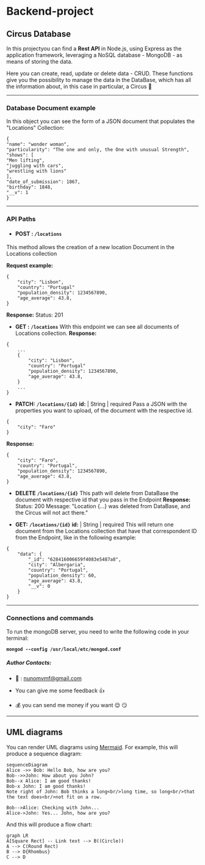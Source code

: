 # Backend-project

## Circus Database

In this projectyou can find a **Rest API** in Node.js, using Express as the application framework, leveraging a NoSQL database - MongoDB - as means of storing the data.

Here you can create, read, update or delete data - CRUD. These functions give you the possibility to manage the data in the DataBase, which has all the information about, in this case in particular, a Circus :circus_tent:

---

<!-- In this REST API, information about a circus is managed, which employs several people, all of them with some particularities that make them unique and special. -->

### Database Document example

In this object you can see the form of a JSON document that populates the "Locations" Collection:
```
{
"name": "wonder woman",
"particularity": "The one and only, the One with unusual Strength",
"shows": [
"Men lifting",
"juggling with cars",
"wrestling with lions"
],
"date_of_submission": 1867,
"birthday": 1848,
"__v": 1
}

```

***

### API Paths  


- #### **POST :** ```/locations```  
This method allows the creation of a new location Document in the Locations collection

**Request example:**
```
{
	"city": "Lisbon",
	"country": "Portugal"
	"population_density": 1234567890,
	"age_average": 43.8,
}
```
**Response:**
Status: 201


- **GET :**  **```/locations```** 
With this endpoint we can see all documents of Locations collection.
**Response:** 
```
{
	...
	{
		"city": "Lisbon",
		"country": "Portugal"
		"population_density": 1234567890,
		"age_average": 43.8,
	}
	...
}
```

- **PATCH:** **```/locations/{id}```** 
**id:**		 |  String	  |  	 required
Pass a JSON with the properties you want to upload, of the document with the respective id.
```
{
	"city": "Faro"
}
```
**Response:** 
```
{
	"city": "Faro",
	"country": "Portugal",
	"population_density": 1234567890, 
	"age_average": 43.8,
}
```
- **DELETE** **```/locations/{id}```** 
This path will delete from DataBase the document with respective id that you pass in the Endpoint
**Response:** 
Status: 200
Message: "Location {...} was deleted from DataBase, and the Circus will not act there."

- **GET:** **`/locations/{id}`** 
**id:**		 |  String	  |  	 required
This will return one document from the Locations collection that have that correspondent ID from the Endpoint, like in the following example:

```
{
	"data": {
		"_id": "628416006659f4083e5487a8",
		"city": "Albergaria",
		"country": "Portugal",
		"population_density": 60,
		"age_average": 43.8,
		"__v": 0
	}
}
```
***

 
### Connections and commands

  
To run the mongoDB server, you need to write the following code in your terminal:

**`mongod --config /usr/local/etc/mongod.conf`**
 
##### Author Contacts:

- :e-mail: : nunomvmf@gmail.com

- You can give me some feedback :thumbsup:

- :moneybag: you can send me money if you want :relieved: :smirk:




---

## UML diagrams

You can render UML diagrams using [Mermaid](https://mermaidjs.github.io/). For example, this will produce a sequence diagram:

```mermaid
sequenceDiagram
Alice ->> Bob: Hello Bob, how are you?
Bob-->>John: How about you John?
Bob--x Alice: I am good thanks!
Bob-x John: I am good thanks!
Note right of John: Bob thinks a long<br/>long time, so long<br/>that the text does<br/>not fit on a row.

Bob-->Alice: Checking with John...
Alice->John: Yes... John, how are you?
```

And this will produce a flow chart:

```mermaid
graph LR
A[Square Rect] -- Link text --> B((Circle))
A --> C(Round Rect)
B --> D{Rhombus}
C --> D
```